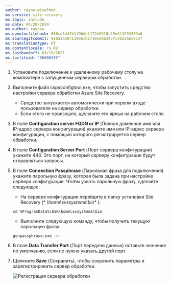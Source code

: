 ```yaml
---
author: rayne-wiselman
ms.service: site-recovery
ms.topic: include
ms.date: 04/28/2019
ms.author: raynew
ms.openlocfilehash: 088cd5447b1f96dbf172b5918c29e4f3293289a6
ms.sourcegitcommit: 910a1a38711966cb171050db245fc3b22abc8c5f
ms.translationtype: HT
ms.contentlocale: ru-RU
ms.lasthandoff: 03/19/2021
ms.locfileid: "96008495"
---
```

1. Установите подключение к удаленному рабочему столу на компьютере с запущенным сервером обработки. 
2. Выполните файл cspsconfigtool.exe, чтобы запустить средство настройки сервера обработки Azure Site Recovery.
    - Средство запускается автоматически при первом входе пользователя на сервер обработки.
    - Если этого не произошло, щелкните его ярлык на рабочем столе.

3. В поле **Configuration server FQDN or IP** (Полное доменное имя или IP-адрес сервера конфигурации) укажите имя или IP-адрес сервера конфигурации, с помощью которого регистрируется сервер обработки.
4. В поле **Configuration Server Port** (Порт сервера конфигурации) укажите 443. Это порт, на который серверу конфигурации будут отправляться запросы.
5. В поле **Connection Passphrase** (Парольная фраза для подключения) укажите парольную фразу, которая была задана при настройке сервера конфигурации. Чтобы узнать парольную фразу, сделайте следующее:
    -  На сервере конфигурации перейдите в папку установки Site Recovery (* *\home\svssystems\bin\** ):
    ```
    cd %ProgramData%\ASR\home\svsystems\bin
    ```
    - Выполните следующую команду, чтобы получить текущую парольную фразу:
    ```
    genpassphrase.exe -n
    ```

6. В поле **Data Transfer Port** (Порт передачи данных) оставьте значение по умолчанию, если не нужно указать другой порт.

7. Щелкните **Save** (Сохранить), чтобы сохранить параметры и зарегистрировать сервер обработки.

    
    ![Регистрация сервера обработки](./media/site-recovery-vmware-register-process-server/register-ps.png)
